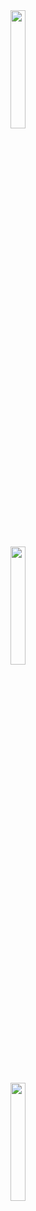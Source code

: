 <img src = "https://github.com/Sahilk0809/widgets_and_refactoring/assets/149374235/bc40f355-0b37-4562-9e17-7ef02573e9ab" heigth=65% width=22%>
<br>
<img src = "https://github.com/Sahilk0809/widgets_and_refactoring/assets/149374235/d049aa1a-7699-43a7-82b2-658cadf22c9a" heigth=65% width=22%>
<br>
<img src = "https://github.com/Sahilk0809/widgets_and_refactoring/assets/149374235/defdcf6e-1617-4faf-b8c4-f708d1640c8c" heigth=65% width=22%>
